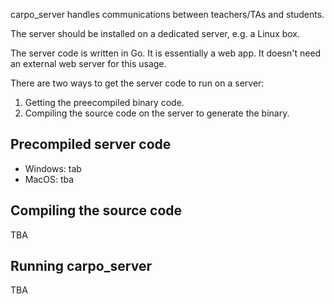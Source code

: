 carpo_server handles communications between teachers/TAs and students.

The server should be installed on a dedicated server, e.g. a Linux box.

The server code is written in Go. It is essentially a web app.  It doesn't need an external web server for this usage.

There are two ways to get the server code to run on a server:
1. Getting the preecompiled binary code.
2. Compiling the source code on the server to generate the binary.

## Precompiled server code

* Windows: tab
* MacOS: tba

## Compiling the source code

TBA

## Running carpo_server

TBA